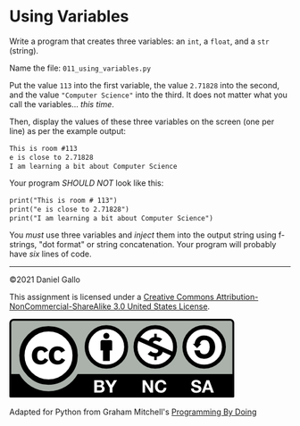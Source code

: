 # Using Variables

Write a program that creates three variables: an `int`,
a `float`, and a `str` (string).

Name the file: `011_using_variables.py`

Put the value `113` into the first variable, the
value `2.71828` into the second, and the value `"Computer Science"` into the third. It does not
matter what you call the variables... *this time*.

Then, display the values of these three variables on the screen (one per line) as per the example output:

```
This is room #113 
e is close to 2.71828 
I am learning a bit about Computer Science 
```

Your program *SHOULD NOT* look like this:
```
print("This is room # 113")
print("e is close to 2.71828")
print("I am learning a bit about Computer Science")
```

You *must* use three variables and *inject* them into the output string using f-strings, "dot format" or string concatenation. Your program will probably have *six* lines of code.

---


©2021 Daniel Gallo


This assignment is licensed under a
[Creative Commons Attribution-NonCommercial-ShareAlike 3.0 United States License](https://creativecommons.org/licenses/by-nc-sa/3.0/us/deed.en_US).  

![Creative Commons License](images/by-nc-sa.png)





Adapted for Python from Graham Mitchell's [Programming By Doing](https://programmingbydoing.com/)